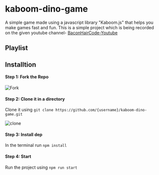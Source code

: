 # kaboom-dino-game

A simple game made using a javascript library "Kaboom.js" that helps you make games fast and fun.
This is a simple project which is being recorded on the given youtube channel-
[BaconHairCode-Youtube](https://www.youtube.com/channel/UC6r3Wrw3rT7roWDnYdPrbyQ/featured)

## Playlist

<!-- YOUTUBE-VIDEOS-LIST:START -->
<!-- YOUTUBE-VIDEOS-LIST:END -->

## Installtion

#### Step 1: Fork the Repo

![Fork](https://user-images.githubusercontent.com/87603425/145684366-8c5c2625-a79f-4576-b5ac-941cceb75693.png)

#### Step 2: Clone it in a directory

Clone it using `git clone https://github.com/{username}/kaboom-dino-game.git`

![clone](https://user-images.githubusercontent.com/87603425/145684475-f061ac86-4027-466c-b11e-d8493cf492e7.png)

#### Step 3: Install dep

In the terminal run `npm install`

#### Step 4: Start

Run the project using `npm run start`
